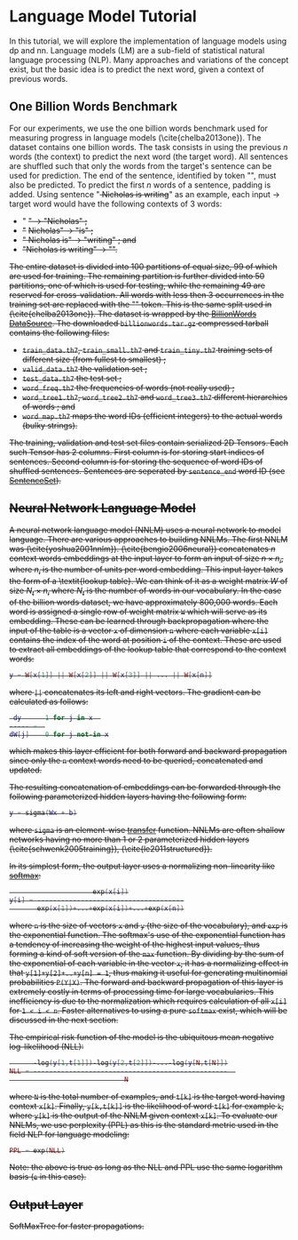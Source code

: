 # Language Model Tutorial #

In this tutorial, we will explore the implementation of 
language models using dp and nn. Language models (LM) are a sub-field of 
statistical natural language processing (NLP). 
Many approaches and variations of the concept exist, but the basic idea is to predict the next word, 
given a context of previous words. 

## One Billion Words Benchmark ##
For our experiments, we use the one billion words benchmark used for 
measuring progress in language models (\cite{chelba2013one}).
The dataset contains one billion words. The task consists in using the 
previous $n$ words (the context) to predict the next word (the target word).
All sentences are shuffled such that only the words from the target's sentence 
can be used for prediction. The end of the sentence, identified 
by token "</S>", must also be predicted. To predict the first $n$ words of a sentence, 
padding is added. Using sentence "<S> Nicholas is writing</S>"
as an example, each input -> target word would have the following contexts of 3 words:

  * "</S> </S> <S>" -> "Nicholas" ;
  * "</S> <S> Nicholas" -> "is" ;
  * "<S> Nicholas is" -> "writing" ; and
  * "Nicholas is writing" -> "</S>".

The entire dataset is divided into 100 partitions of equal size,
99 of which are used for training. The remaining partition is further 
divided into 50 partitions, one of which is used for testing,
while the remaining 49 are reserved for cross-validation. 
All words with less then 3 occurrences in the training set are replaced 
with the "<UNK>" token. This is the same split used in (\cite{chelba2013one}).
The dataset is wrapped by the [BillionWords](data.md#dp.BillionWords) [DataSource](data.md#dp.DataSource).
The downloaded `billionwords.tar.gz` compressed tarball contains the following files:
 
  * `train_data.th7`, `train_small.th7` and `train_tiny.th7` training sets of different size (from fullest to smallest) ;
  * `valid_data.th7` the validation set ;
  * `test_data.th7` the test set ;  
  * `word_freq.th7` the frequencies of words (not really used) ;  
  * `word_tree1.th7`, `word_tree2.th7` and `word_tree3.th7` different hierarchies of words ; and
  * `word_map.th7` maps the word IDs (efficient integers) to the actual words (bulky strings). 
  
The training, validation and test set files contain serialized 2D Tensors.
Each such Tensor has 2 columns. First column is for storing start indices of sentences. 
Second column is for storing the sequence of word IDs of shuffled sentences. 
Sentences are seperated by `sentence_end` word ID (see [SentenceSet](data.md#dp.SentenceSet)).

## Neural Network Language Model ##

A neural network language model (NNLM) uses a neural network to model language. 
There are various approaches to building NNLMs.
The first NNLM was (\cite{yoshua2001nnlm}). 
(\cite{bengio2006neural}) concatenates $n$ context words embeddings at the input layer to form an 
input of size $n \times n_i$, where $n_i$ is the number of units per word embedding. 
This input layer takes the form of a \textit{lookup table}. We can think of it as a
weight matrix $W$ of size $N_t \times n_i$ where $N_t$ is the number of words in our vocabulary.
In the case of the billion words dataset, we have approximately 800,000 words. 
Each word is assigned a single row of weight 
matrix `W` which will serve as its embedding. These can be learned through 
backpropagation where the input of the table is a vector `x` of dimension 
`n` where each variable `x[i]` contains the index of the word at position `i` of the context.
These are used to extract all embeddings of the lookup table that correspond to the context words:
```lua
y = W[x[1]] || W[x[2]] || W[x[3]] || ... || W[x[n]]
```
where `||` concatenates its left and right vectors. The gradient can be calculated as follows:
```lua
 dy      1 for j in x  
----- =  
dW[j]    0 for j not-in x
```
which makes this layer efficient for both forward and backward propagation 
since only the `n` context words need to be queried, concatenated and updated.

The resulting concatenation of embeddings can be forwarded through 
the following parameterized hidden layers having the following form:
```lua
y = sigma(Wx + b)
```
where `sigma` is an element-wise [transfer]() function. NNLMs are often 
shallow networks having no more than 1 or 2 parameterized hidden layers 
(\cite{schwenk2005training}), (\cite{le2011structured}).

In its simplest form, the output layer uses a normalizing non-linearity like [softmax]():
```lua
                     exp(x[i])
y[i] = -------------------------------------
       exp(x[1])+...+exp(x[i])+...+exp(x[n])
```
where `n` is the size of vectors `x` and `y` (the size of the vocabulary), 
and `exp` is the exponential function.
The softmax's use of the exponential function has a tendency of increasing 
the weight of the highest input values, thus forming a kind of soft version 
of the `max` function. By dividing by the sum of the exponential of each 
variable in the vector `x`, it has a normalizing effect in that `y[1]+y[2]+..+y[n] = 1`, 
thus making it useful for generating multinomial probabilities `P(Y|X)`. 
The forward and backward propagation of this layer is extremely costly in 
terms of processing time for large vocabularies. This inefficiency is due 
to the normalization which requires calculation of all `x[i]` for `1 < i < n`. 
Faster alternatives to using a pure `softmax` exist, which will be discussed in the next section. 

The empirical risk function of the model is the ubiquitous mean negative log-likelihood (NLL):
```lua
      -log(y[1,t[1]])-log(y[2,t[2]])-...-log(y[N,t[N]])
NLL = -------------------------------------------------  
                             N
```
where `N` is the total number of examples, and `t[k]` is the target word having context `x[k]`. 
Finally, `y[k,t[k]]` is the likelihood of word `t[k]` for example `k`, 
where `y[k]` is the output of the NNLM given context `x[k]`.
To evaluate our NNLMs, we use perplexity (PPL) as this is the 
standard metric used in the field NLP for language modeling:
```lua
PPL = exp(NLL)
``` 
Note: the above is true as long as the NLL and PPL use the same logarithm basis (`e` in this case).

## Output Layer ##
SoftMaxTree for faster propagations.
